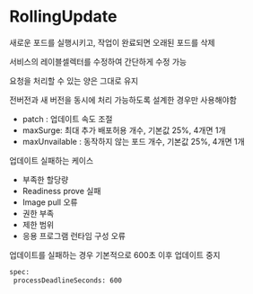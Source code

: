 # RollingUpdate

새로운 포드를 실행시키고, 작업이 완료되면 오래된 포드를 삭제

서비스의 레이블셀렉터를 수정하여 간단하게 수정 가능

요청을 처리할 수 있는 양은 그대로 유지

전버전과 새 버전을 동시에 처리 가능하도록 설계한 경우만 사용해야함

- patch : 업데이트 속도 조절
- maxSurge: 최대 추가 배포허용 개수, 기본값 25%, 4개면 1개
- maxUnvailable : 동작하지 않는 포드 개수, 기본값 25%, 4개면 1개

업데이트 실패하는 케이스

- 부족한 할당량
- Readiness prove 실패
- Image pull 오류
- 권한 부족
- 제한 범위
- 응용 프로그램 런타임 구성 오류

업데이트를 실패하는 경우 기본적으로 600초 이후 업데이트 중지

```bash
spec:
 processDeadlineSeconds: 600
```